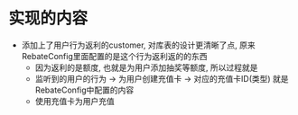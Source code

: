 
# 实现的内容

- 添加上了用户行为返利的customer, 对库表的设计更清晰了点, 原来RebateConfig里面配置的是这个行为返利返的的东西
    - 因为返利的是额度, 也就是为用户添加抽奖等额度, 所以过程就是
    - 监听到的用户的行为 -> 为用户创建充值卡 -> 对应的充值卡ID(类型) 就是 RebateConfig中配置的内容
    - 使用充值卡为用户充值
